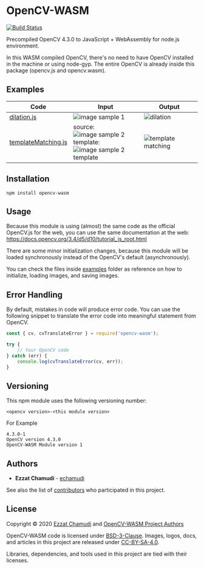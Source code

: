 # OpenCV-WASM

[![Build Status](https://travis-ci.org/echamudi/opencv-wasm.svg?branch=master)](https://travis-ci.org/echamudi/opencv-wasm)

Precompiled OpenCV 4.3.0 to JavaScript + WebAssembly for node.js environment.

In this WASM compiled OpenCV, there's no need to have OpenCV installed in the machine or using node-gyp.
The entire OpenCV is already inside this package (opencv.js and opencv.wasm).

## Examples

| Code | Input | Output |
|---|---|---|
| [dilation.js](https://github.com/echamudi/opencv-wasm/blob/master/examples/dilation.js) | ![image sample 1](https://github.com/echamudi/opencv-wasm/blob/develop/examples/input/image-sample-1.jpg?raw=true) | ![dilation](https://github.com/echamudi/opencv-wasm/blob/develop/examples/expected-output/dilation.png?raw=true) |
| [templateMatching.js](https://github.com/echamudi/opencv-wasm/blob/master/examples/templateMatching.js) | source:<br>![image sample 2](https://github.com/echamudi/opencv-wasm/blob/develop/examples/input/image-sample-2.png?raw=true) <br>template:<br> ![image sample 2 template](https://github.com/echamudi/opencv-wasm/blob/develop/examples/input/image-sample-2-template.png?raw=true) | ![template matching](https://github.com/echamudi/opencv-wasm/blob/develop/examples/expected-output/template-matching.png?raw=true) |

## Installation
```
npm install opencv-wasm
```

## Usage

Because this module is using (almost) the same code as the official OpenCV.js for the web, you can use the same documentation at the web: https://docs.opencv.org/3.4/d5/d10/tutorial_js_root.html

There are some minor initialization changes, because this module will be loaded synchronously instead of the OpenCV's default (asynchronously). 

You can check the files inside [examples](https://github.com/echamudi/opencv-wasm/tree/master/examples) folder as reference on how to initialize, loading images, and saving images.

## Error Handling

By default, mistakes in code will produce error code. You can use the following snippet to translate the error code into meaningful statement from OpenCV.

```js
const { cv, cvTranslateError } = require('opencv-wasm');

try {
    // Your OpenCV code
} catch (err) {
    console.log(cvTranslateError(cv, err));
}
```

## Versioning

This npm module uses the following versioning number:
```
<opencv version>-<this module version>
```
For Example
```
4.3.0-1
OpenCV version 4.3.0
OpenCV-WASM Module version 1
```

## Authors

* **Ezzat Chamudi** - [echamudi](https://github.com/echamudi)

See also the list of [contributors](https://github.com/echamudi/opencv-wasm/graphs/contributors) who participated in this project.

## License

Copyright © 2020 [Ezzat Chamudi](https://github.com/echamudi) and [OpenCV-WASM Project Authors](https://github.com/echamudi/opencv-wasm/graphs/contributors)

OpenCV-WASM code is licensed under [BSD-3-Clause](https://opensource.org/licenses/BSD-3-Clause). Images, logos, docs, and articles in this project are released under [CC-BY-SA-4.0](https://creativecommons.org/licenses/by-sa/4.0/legalcode).

Libraries, dependencies, and tools used in this project are tied with their licenses.
